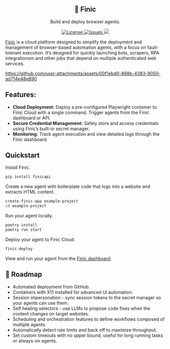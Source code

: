 <h2 align="center">
🦊 Finic
</h2>

<p align="center">
  <p align="center">Build and deploy browser agents.</p>
</p>
<p align="center">
<a href="https://github.com/psychicapi/psychic/blob/main/LICENSE" target="_blank">
    <img src="https://img.shields.io/static/v1?label=license&message=Apache 2.0&color=blue" alt="License">
</a>
<a href="https://github.com/psychicapi/psychic/issues?q=is%3Aissue+is%3Aclosed" target="_blank">
    <img src="https://img.shields.io/github/issues-closed/psychicapi/psychic?color=blue" alt="Issues">
</a>
  <a href="https://finic.ai/docs" target="_blank">
    <img src="https://img.shields.io/badge/documentation-blue">
</a>
</p>

[Finic](https://finic.ai/) is a cloud platform designed to simplify the deployment and management of browser-based automation agents, with a focus on fault-tolerant execution. It’s designed for quickly launching bots, scrapers, RPA integrationsm and other jobs that depend on multiple authenticated web services.

https://github.com/user-attachments/assets/00f1ebd0-868b-4383-9050-ad714e48e890

## Features:
* **Cloud Deployment:** Deploy a pre-configured Playwright container to Finic Cloud with a single command. Trigger agents from the Finic dashboard or API.
* **Secure Credential Management:** Safely store and access credentials using Finic’s built-in secret manager.
* **Monitoring:** Track agent execution and view detailed logs through the Finic dashboard.


## Quickstart
Install Finic.
```bash
pip install finicapi
```

Create a new agent with boilerplate code that logs into a website and extracts HTML content.
```bash
create-finic-app example-project
cd example-project
```

Run your agent locally.
```bash
poetry install
poetry run start
```

Deploy your agent to Finic Cloud.
```bash
finic-deploy
```

View and run your agent from the [Finic dashboard](https://app.finic.ai/agents).

## 🚧 Roadmap
* Automated deployment from GitHub.
* Containers with X11 installed for advanced UI automation.
* Session impersonation - sync session tokens to the secret manager so your agents can use them.
* Self healing selectors - use LLMs to propose code fixes when the content changes on target websites.
* Scheduling and orchestration features to define workflows composed of multiple agents.
* Automatically detect rate limits and back off to maximize throughput.
* Set custom timeouts with no upper bound, useful for long running tasks or always-on agents.
